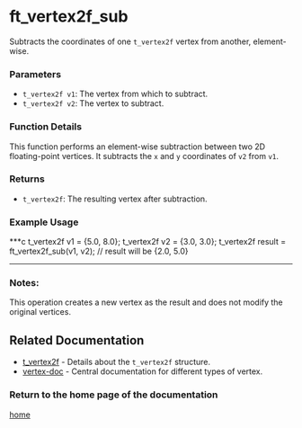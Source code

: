 # ft_vertex2f_sub
Subtracts the coordinates of one `t_vertex2f` vertex from another, element-wise.

### Parameters
- `t_vertex2f v1`: The vertex from which to subtract.
- `t_vertex2f v2`: The vertex to subtract.

### Function Details
This function performs an element-wise subtraction between two 2D floating-point vertices. It subtracts the `x` and `y` coordinates of `v2` from `v1`.

### Returns
- `t_vertex2f`: The resulting vertex after subtraction.

### Example Usage
***c
t_vertex2f v1 = {5.0, 8.0};
t_vertex2f v2 = {3.0, 3.0};
t_vertex2f result = ft_vertex2f_sub(v1, v2);
// result will be {2.0, 5.0}
***

### Notes:
This operation creates a new vertex as the result and does not modify the original vertices.

## Related Documentation
- [t_vertex2f](./t_vertex2f.md) - Details about the `t_vertex2f` structure.
- [vertex-doc](../vertex-doc.md) - Central documentation for different types of vertex.

### Return to the home page of the documentation
[home](../../home.md)
